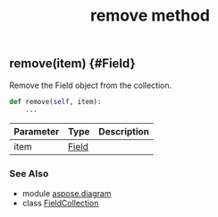 ﻿---
title: remove method
second_title: Aspose.Diagram for Python via .NET API References
description: 
type: docs
weight: 50
url: /python-net/aspose.diagram/fieldcollection/remove/
is_root: false
---

## remove(item) {#Field}

Remove the Field object from the collection.



```python
def remove(self, item):
    ...
```


| Parameter | Type | Description |
| :- | :- | :- |
| item | [Field](/diagram/python-net/aspose.diagram/field) |  |



### See Also
* module [aspose.diagram](../../)
* class [FieldCollection](/diagram/python-net/aspose.diagram/fieldcollection)
